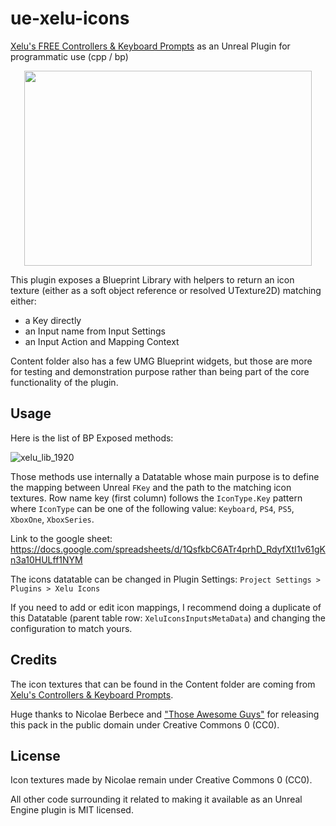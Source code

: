 # ue-xelu-icons

[Xelu's FREE Controllers & Keyboard Prompts](https://thoseawesomeguys.com/prompts/) as an Unreal Plugin for programmatic use (cpp / bp)

<p align="center">
  <img width="460" height="312" src="https://user-images.githubusercontent.com/113832/152027390-cc88b427-7e8e-47be-a4ef-64cb673ba770.png">
</p>

This plugin exposes a Blueprint Library with helpers to return an icon texture (either as a soft object reference or resolved UTexture2D) matching either:

- a Key directly
- an Input name from Input Settings
- an Input Action and Mapping Context

Content folder also has a few UMG Blueprint widgets, but those are more for testing and demonstration purpose rather than being part of the core functionality of the plugin.

## Usage

Here is the list of BP Exposed methods:

![xelu_lib_1920](https://user-images.githubusercontent.com/113832/152030870-3e97c506-f387-4b7d-bbc0-19299f4d0a1e.png)

Those methods use internally a Datatable whose main purpose is to define the mapping between Unreal `FKey` and the path to the matching icon textures. Row name key (first column) follows the `IconType.Key` pattern where `IconType` can be one of the following value: `Keyboard`, `PS4`, `PS5`, `XboxOne`, `XboxSeries`.

Link to the google sheet: https://docs.google.com/spreadsheets/d/1QsfkbC6ATr4prhD_RdyfXtI1v61gKn3a10HULff1NYM

The icons datatable can be changed in Plugin Settings: `Project Settings > Plugins > Xelu Icons`

If you need to add or edit icon mappings, I recommend doing a duplicate of this Datatable (parent table row: `XeluIconsInputsMetaData`) and changing the configuration to match yours.

## Credits

The icon textures that can be found in the Content folder are coming from [Xelu's Controllers & Keyboard Prompts](https://thoseawesomeguys.com/prompts/).

Huge thanks to Nicolae Berbece and ["Those Awesome Guys"](https://thoseawesomeguys.com/) for releasing this pack in the public domain under Creative Commons 0 (CC0).

## License

Icon textures made by Nicolae remain under Creative Commons 0 (CC0).

All other code surrounding it related to making it available as an Unreal Engine plugin is MIT licensed.
